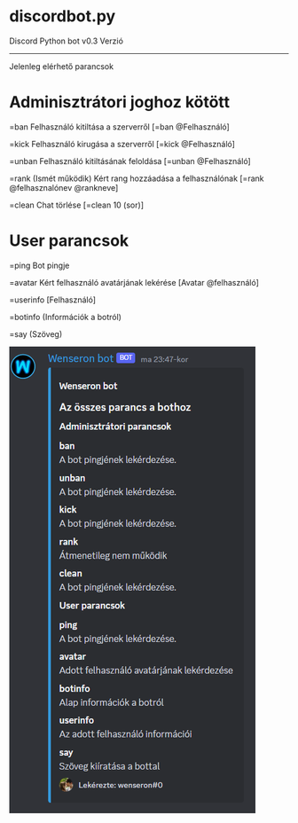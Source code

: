 # discordbot.py

Discord Python bot
v0.3 Verzió
___________________________________________
Jelenleg elérhető parancsok

# Adminisztrátori joghoz kötött

=ban Felhasználó kitiltása a szerverről [=ban @Felhasználó]

=kick Felhasználó kirugása a szerverről [=kick @Felhasználó]

=unban Felhasználó kitiltásának feloldása [=unban @Felhasználó]

=rank (Ismét működik) Kért rang hozzáadása a felhasználónak [=rank @felhasznalónev @rankneve]

=clean Chat törlése [=clean 10 (sor)]

# User parancsok

=ping Bot pingje

=avatar Kért felhasználó avatárjának lekérése [Avatar @felhasználó]

=userinfo [Felhasználó]

=botinfo (Információk a botról)

=say (Szöveg)


![Parancsok](parancsok.png)

